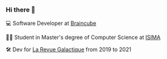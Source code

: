 ### Hi there 👋

💻 Software Developer at [Braincube](https://braincube.com/)

👨‍🎓 Student in Master's degree of Computer Science at [ISIMA](https://www.isima.fr/)

🛠 Dev for [La Revue Galactique](https://twitter.com/revuegalactique) from 2019 to 2021

